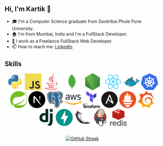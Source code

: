## Hi, I'm Kartik 👋

- 🎓 I'm a Computer Science graduate from Savitribai Phule Pune University.
- 🏠 I'm from Mumbai, India and I'm a FullStack Developer.
- 🌱 I work as a Freelance FullStack Web Developer.
- 📫 How to reach me: [LinkedIn](https://www.linkedin.com/in/kartik-poojari).

## Skills
<p align="center">
  <img src='https://github.com/devicons/devicon/blob/master/icons/python/python-original.svg' width=55px height=55px alt="Python">
  <img src='https://github.com/devicons/devicon/raw/master/icons/javascript/javascript-original.svg' width=55px height=55px alt="JavaScript">
  <img src='https://github.com/devicons/devicon/raw/master/icons/java/java-plain.svg' width=55px height=55px alt="Java">
  <img src='https://github.com/devicons/devicon/raw/master/icons/mongodb/mongodb-plain.svg' width=55px height=55px alt="MongoDB">
  <img src='https://github.com/devicons/devicon/blob/master/icons/nodejs/nodejs-original.svg' width=55px height=55px alt="Node.js">
  <img src='https://github.com/devicons/devicon/raw/master/icons/react/react-original.svg' width=55px height=55px alt="React">
  <img src='https://github.com/devicons/devicon/blob/master/icons/docker/docker-original.svg' width=55px height=55px alt="Docker">
  <img src='https://github.com/devicons/devicon/blob/master/icons/kubernetes/kubernetes-plain.svg' width=55px height=55px alt="Kubernetes">
  <img src='https://github.com/devicons/devicon/blob/master/icons/spring/spring-original.svg' width=55px height=55px alt="Spring Boot">
  <img src='https://github.com/devicons/devicon/blob/master/icons/nextjs/nextjs-original.svg' width=55px height=55px alt="Next.js">
  <img src='https://github.com/devicons/devicon/blob/master/icons/postgresql/postgresql-original.svg' width=55px height=55px alt="PostgreSQL">
  <img src='https://github.com/devicons/devicon/blob/master/icons/amazonwebservices/amazonwebservices-original-wordmark.svg' width=55px height=55px alt="AWS">
  <img src='https://github.com/devicons/devicon/blob/master/icons/terraform/terraform-original-wordmark.svg' width=55px height=55px alt="Terraform">
  <img src='https://github.com/devicons/devicon/blob/master/icons/ansible/ansible-original.svg' width=55px height=55px alt="Ansible">
  <img src='https://github.com/devicons/devicon/blob/master/icons/prometheus/prometheus-original.svg' width=55px height=55px alt="Prometheus">
  <img src='https://github.com/devicons/devicon/blob/master/icons/grafana/grafana-original.svg' width=55px height=55px alt="Grafana">
  <img src='https://github.com/devicons/devicon/blob/master/icons/django/django-plain.svg' width=55px height=55px alt="Django">
  <img src='https://github.com/devicons/devicon/blob/master/icons/fastapi/fastapi-original.svg' width=55px height=55px alt="FastAPI">
  <img src='https://github.com/devicons/devicon/blob/master/icons/flask/flask-original.svg' width=55px height=55px alt="Flask">
  <img src='https://github.com/devicons/devicon/blob/master/icons/jenkins/jenkins-original.svg' width=55px height=55px alt="Jenkins">
  <img src='https://github.com/devicons/devicon/blob/master/icons/redis/redis-original-wordmark.svg' width=55px height=55px alt="Redis">
</p>

##

<div align="center">
<a href="https://git.io/streak-stats"><img src="https://streak-stats.demolab.com?user=KRPoojari&theme=black-ice&hide_border=true" alt="GitHub Streak" /></a>
</div>
